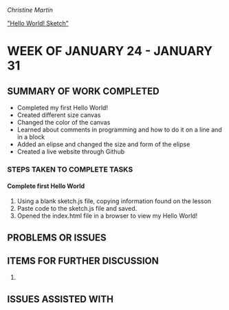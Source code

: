 _Christine Martin_

["Hello World! Sketch"](https://christinebmartin.github.io/120-work/hw-3/)

# **WEEK OF JANUARY 24 - JANUARY 31**
## **SUMMARY OF WORK COMPLETED**
- Completed my first Hello World!
- Created different size canvas
- Changed the color of the canvas
- Learned about comments in programming and how to do it on a line and in a block
- Added an elipse and changed the size and form of the elipse
- Created a live website through Github

### STEPS TAKEN TO COMPLETE TASKS
#### Complete first Hello World
1. Using a blank sketch.js file, copying information found on the lesson
2. Paste code to the sketch.js file and saved.
3. Opened the index.html file in a browser to view my Hello World!

## **PROBLEMS OR ISSUES**

## **ITEMS FOR FURTHER DISCUSSION**
1.

## **ISSUES ASSISTED WITH**
